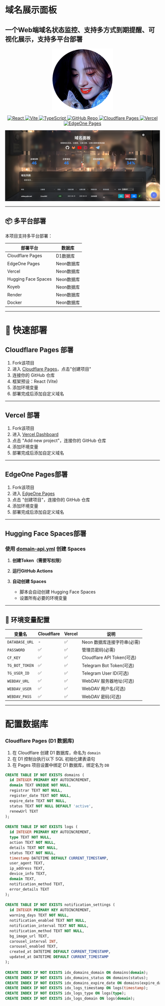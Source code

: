 # 域名展示面板

## 一个Web端域名状态监控、支持多方式到期提醒、可视化展示，支持多平台部署



<p align="center">
  <img src="./logo.webp" alt="logo" />
</p>

<p align="center">
  <a href="https://reactjs.org/">
    <img src="https://img.shields.io/badge/React-18.3.1-lightblue.svg?logo=react&logoColor=61DAFB" alt="React">
  </a>
  <a href="https://vitejs.dev/">
    <img src="https://img.shields.io/badge/Vite-5.4.8-violet.svg?logo=vite&logoColor=646CFF" alt="Vite">
  </a>
  <a href="https://www.typescriptlang.org/">
    <img src="https://img.shields.io/badge/TypeScript-4.9.5-blue.svg?logo=typescript&logoColor=3178C6" alt="TypeScript">
  </a>
  <a href="https://github.com/zxlwq/domain">
    <img src="https://img.shields.io/badge/GitHub-Repo-black.svg?logo=github&logoColor=black" alt="GitHub Repo">
  </a>
  <a href="https://pages.cloudflare.com/">
    <img src="https://img.shields.io/badge/Cloudflare-Pages-orange.svg?logo=cloudflare&logoColor=F38020" alt="Cloudflare Pages">
  </a>
  <a href="https://vercel.com/">
    <img src="https://img.shields.io/badge/Vercel-Deploy-black.svg?logo=vercel&logoColor=white" alt="Vercel">
  </a>
  <a href="https://pages.edgeone.ai/">
    <img src="https://img.shields.io/badge/EdgeOne-Pages-blue.svg?logo=cloudflare&logoColor=blue" alt="EdgeOne Pages">
  </a>
</p>


![domain](./domain.webp)




---




## 📦 多平台部署

本项目支持多平台部署：

| 部署平台 | 数据库 |
|---------|--------|
| Cloudflare Pages | D1数据库 |
| EdgeOne Pages | Neon数据库 |
| Vercel | Neon数据库 |
| Hugging Face Spaces | Neon数据库 |
| Koyeb | Neon数据库 |
| Render | Neon数据库 |
| Docker | Neon数据库 |




---





# 🚀 快速部署

## Cloudflare Pages 部署
1. Fork该项目
2. 进入 [Cloudflare Pages](https://dash.cloudflare.com)，点击"创建项目"
3. 连接你的 GitHub 仓库
4. 框架预设：React (Vite)
5. 添加环境变量
6. 部署完成后添加自定义域名




---



## Vercel 部署
1. Fork该项目
2. 进入 [Vercel Dashboard](https://vercel.com/dashboard)
3. 点击 "Add new project"，连接你的 GitHub 仓库
4. 添加环境变量
5. 部署完成后添加自定义域名




---




## EdgeOne Pages部署
1. Fork该项目
2. 进入 [EdgeOne Pages](https://console.tencentcloud.com/edgeone/pages)
3. 点击 "创建项目"，连接你的 GitHub 仓库
4. 添加环境变量
5. 部署完成后添加自定义域名



---




## Hugging Face Spaces部署
### 使用 [domain-api.yml](.github/workflows/domain-api.yml) 创建 Spaces

1. **创建Token（需要写权限）**

2. **运行GitHub Actions**

3. **自动创建 Spaces**
   - 脚本会自动创建 Hugging Face Spaces
   - 设置所有必要的环境变量




---





## 🔧 环境变量配置

| 变量名 | Cloudflare | Vercel | 说明 |
|--------|-----------|--------|------|
| `DATABASE_URL` | - | ✅ | Neon 数据库连接字符串(必需) |
| `PASSWORD` | ✅ | ✅ | 管理员密码(必需) |
| `CF_KEY` | ✅ | ✅ | Cloudflare API Token(可选) |
| `TG_BOT_TOKEN` | ✅ | ✅ | Telegram Bot Token(可选) |
| `TG_USER_ID` | ✅ | ✅ | Telegram User ID(可选) |
| `WEBDAV_URL` | ✅ | ✅ | WebDAV 服务器地址(可选) |
| `WEBDAV_USER` | ✅ | ✅ | WebDAV 用户名(可选) |
| `WEBDAV_PASS` | ✅ | ✅ | WebDAV 密码(可选) |



---



# 配置数据库

### Cloudflare Pages (D1 数据库)
1. 在 Cloudflare 创建 D1 数据库，命名为 `domain`
2. 在 D1 控制台执行以下 SQL 初始化建表语句
3. 在 Pages 项目设置中绑定 D1 数据库，绑定名为 `DB`

```sql
CREATE TABLE IF NOT EXISTS domains (
  id INTEGER PRIMARY KEY AUTOINCREMENT,
  domain TEXT UNIQUE NOT NULL,
  registrar TEXT NOT NULL,
  register_date TEXT NOT NULL,
  expire_date TEXT NOT NULL,
  status TEXT NOT NULL DEFAULT 'active',
  renewUrl TEXT
);

CREATE TABLE IF NOT EXISTS logs (
  id INTEGER PRIMARY KEY AUTOINCREMENT,
  type TEXT NOT NULL,
  action TEXT NOT NULL,
  details TEXT NOT NULL,
  status TEXT NOT NULL,
  timestamp DATETIME DEFAULT CURRENT_TIMESTAMP,
  user_agent TEXT,
  ip_address TEXT,
  device_info TEXT,
  domain TEXT,
  notification_method TEXT,
  error_details TEXT
);

CREATE TABLE IF NOT EXISTS notification_settings (
  id INTEGER PRIMARY KEY AUTOINCREMENT,
  warning_days TEXT NOT NULL,
  notification_enabled TEXT NOT NULL,
  notification_interval TEXT NOT NULL,
  notification_method TEXT NOT NULL,
  bg_image_url TEXT,
  carousel_interval INT,
  carousel_enabled TEXT,
  created_at DATETIME DEFAULT CURRENT_TIMESTAMP,
  updated_at DATETIME DEFAULT CURRENT_TIMESTAMP
);

CREATE INDEX IF NOT EXISTS idx_domains_domain ON domains(domain);
CREATE INDEX IF NOT EXISTS idx_domains_status ON domains(status);
CREATE INDEX IF NOT EXISTS idx_domains_expire_date ON domains(expire_date);
CREATE INDEX IF NOT EXISTS idx_logs_timestamp ON logs(timestamp);
CREATE INDEX IF NOT EXISTS idx_logs_type ON logs(type);
CREATE INDEX IF NOT EXISTS idx_logs_domain ON logs(domain);
```



